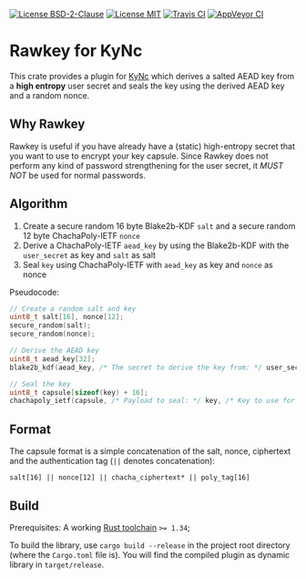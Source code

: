 [![License BSD-2-Clause](https://img.shields.io/badge/License-BSD--2--Clause-blue.svg)](https://opensource.org/licenses/BSD-2-Clause)
[![License MIT](https://img.shields.io/badge/License-MIT-blue.svg)](https://opensource.org/licenses/MIT)
[![Travis CI](https://travis-ci.org/KizzyCode/kync_rawkey.svg?branch=master)](https://travis-ci.org/KizzyCode/kync_rawkey)
[![AppVeyor CI](https://ci.appveyor.com/api/projects/status/github/KizzyCode/kync_rawkey?svg=true)](https://ci.appveyor.com/project/KizzyCode/kync-rawkey)


# Rawkey for KyNc
This crate provides a plugin for [KyNc](https://github.com/KizzyCode/kync/blob/master/Kync.asciidoc)
which derives a salted AEAD key from a **high entropy** user secret and seals the key using the
derived AEAD key and a random nonce.


## Why Rawkey
Rawkey is useful if you have already have a (static) high-entropy secret that you want to use to
encrypt your key capsule. Since Rawkey does not perform any kind of password strengthening for the
user secret, it *MUST NOT* be used for normal passwords.


## Algorithm
1. Create a secure random 16 byte Blake2b-KDF `salt` and a secure random 12 byte ChachaPoly-IETF
   `nonce`
2. Derive a ChachaPoly-IETF `aead_key` by using the Blake2b-KDF with the `user_secret` as key and
   `salt` as salt
3. Seal `key` using ChachaPoly-IETF with `aead_key` as key and `nonce` as nonce

Pseudocode:
```c
// Create a random salt and key
uint8_t salt[16], nonce[12];
secure_random(salt);
secure_random(nonce);

// Derive the AEAD key
uint8_t aead_key[32];
blake2b_kdf(aead_key, /* The secret to derive the key from: */ user_secret, salt);

// Seal the key
uint8_t capsule[sizeof(key) + 16];
chachapoly_ietf(capsule, /* Payload to seal: */ key, /* Key to use for sealing: */ aead_key, nonce); 
```


## Format
The capsule format is a simple concatenation of the salt, nonce, ciphertext and the authentication
tag (`||` denotes concatenation):
```text
salt[16] || nonce[12] || chacha_ciphertext* || poly_tag[16]
```


## Build
Prerequisites: A working [Rust toolchain](https://rust-lang.org) `>= 1.34`;

To build the library, use `cargo build --release` in the project root directory (where the
`Cargo.toml` file is). You will find the compiled plugin as dynamic library in `target/release`.